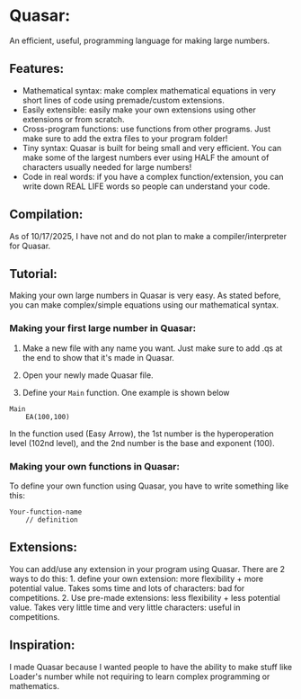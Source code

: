 # Quasar:
An efficient, useful, programming language for making large numbers.

## Features:
- Mathematical syntax: make complex mathematical equations in very short lines of code using premade/custom extensions.
- Easily extensible: easily make your own extensions using other extensions or from scratch.
- Cross-program functions: use functions from other programs. Just make sure to add the extra files to your program folder!
- Tiny syntax: Quasar is built for being small and very efficient. You can make some of the largest numbers ever using HALF the amount of characters usually needed for large numbers!
- Code in real words: if you have a complex function/extension, you can write down REAL LIFE words so people can understand your code.

## Compilation:
As of 10/17/2025, I have not and do not plan to make a compiler/interpreter for Quasar.

## Tutorial:
Making your own large numbers in Quasar is very easy. As stated before, you can make complex/simple equations using our mathematical syntax.

### Making your first large number in Quasar:
1. Make a new file with any name you want. Just make sure to add .qs at the end to show that it's made in Quasar.

2. Open your newly made Quasar file.

3. Define your `Main` function. One example is shown below

```
Main
    EA(100,100)
```
In the function used (Easy Arrow), the 1st number is the hyperoperation level (102nd level), and the 2nd number is the base and exponent (100).

### Making your own functions in Quasar:
To define your own function using Quasar, you have to write something like this:
```
Your-function-name
    // definition
```

## Extensions:
You can add/use any extension in your program using Quasar. There are 2 ways to do this: 1. define your own extension: more flexibility + more potential value. Takes soms time and lots of characters: bad for competitions. 2. Use pre-made extensions: less flexibility + less potential value. Takes very little time and very little characters: useful in competitions.

## Inspiration:
I made Quasar because I wanted people to have the ability to make stuff like Loader's number while not requiring to learn complex programming or mathematics.
